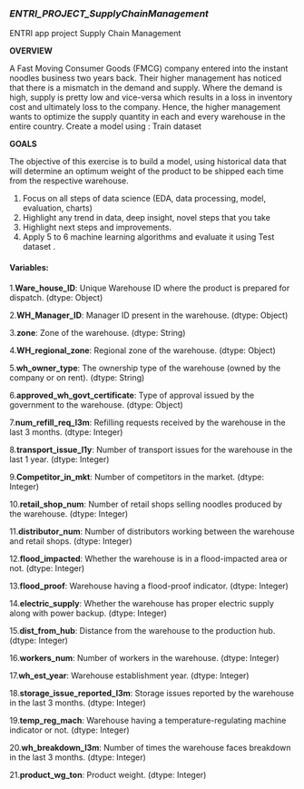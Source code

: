### ***ENTRI_PROJECT_SupplyChainManagement***
ENTRI app project
Supply Chain Management

**OVERVIEW**

A Fast Moving Consumer Goods (FMCG) company entered into the instant noodles business two
years back. Their higher management has noticed that there is a mismatch in the demand and
supply. Where the demand is high, supply is pretty low and vice-versa which results in a loss in
inventory cost and ultimately loss to the company. Hence, the higher management wants to
optimize the supply quantity in each and every warehouse in the entire country.
Create a model using : Train dataset

**GOALS**

The objective of this exercise is to build a model, using historical data that will determine an
optimum weight of the product to be shipped each time from the respective warehouse.
1. Focus on all steps of data science (EDA, data processing, model, evaluation, charts)
2. Highlight any trend in data, deep insight, novel steps that you take
3. Highlight next steps and improvements.
4. Apply 5 to 6 machine learning algorithms and evaluate it using Test dataset .


#### Variables:

1.**Ware_house_ID**: Unique Warehouse ID where the product is prepared for dispatch. (dtype: Object)

2.**WH_Manager_ID**: Manager ID present in the warehouse. (dtype: Object)

3.**zone**: Zone of the warehouse. (dtype: String)

4.**WH_regional_zone**: Regional zone of the warehouse. (dtype: Object)

5.**wh_owner_type**: The ownership type of the warehouse (owned by the company or on rent). (dtype: String)

6.**approved_wh_govt_certificate**: Type of approval issued by the government to the warehouse. (dtype: Object)

7.**num_refill_req_l3m**: Refilling requests received by the warehouse in the last 3 months. (dtype: Integer)

8.**transport_issue_l1y**: Number of transport issues for the warehouse in the last 1 year. (dtype: Integer)

9.**Competitor_in_mkt**: Number of competitors in the market. (dtype: Integer)

10.**retail_shop_num**: Number of retail shops selling noodles produced by the warehouse. (dtype: Integer)

11.**distributor_num**: Number of distributors working between the warehouse and retail shops. (dtype: Integer)

12.**flood_impacted**: Whether the warehouse is in a flood-impacted area or not. (dtype: Integer)

13.**flood_proof**: Warehouse having a flood-proof indicator. (dtype: Integer)

14.**electric_supply**: Whether the warehouse has proper electric supply along with power backup. (dtype: Integer)

15.**dist_from_hub**: Distance from the warehouse to the production hub. (dtype: Integer)

16.**workers_num**: Number of workers in the warehouse. (dtype: Integer)

17.**wh_est_year**: Warehouse establishment year. (dtype: Integer)

18.**storage_issue_reported_l3m**: Storage issues reported by the warehouse in the last 3 months. (dtype: Integer)

19.**temp_reg_mach**: Warehouse having a temperature-regulating machine indicator or not. (dtype: Integer)

20.**wh_breakdown_l3m**: Number of times the warehouse faces breakdown in the last 3 months. (dtype: Integer)

21.**product_wg_ton**: Product weight. (dtype: Integer)
